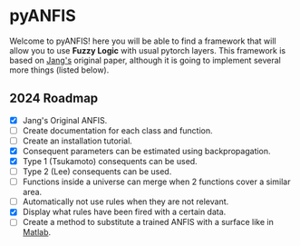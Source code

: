 # pyANFIS

Welcome to pyANFIS! here you will be able to find a framework that will allow you to use **Fuzzy Logic** with usual pytorch layers.
This framework is based on [Jang's](https://www.researchgate.net/publication/3113825_ANFIS_Adaptive-Network-based_Fuzzy_Inference_System?enrichId=rgreq-15825cac70a3ae795992310484420cab-XXX&enrichSource=Y292ZXJQYWdlOzMxMTM4MjU7QVM6MTU5MDc1MDY1MTQ3MzkyQDE0MTQ5Mzc4NTk3MzI%3D&el=1_x_2&_esc=publicationCoverPdf) original paper, although it is going to implement several more things (listed below).

## 2024 Roadmap

- [x] Jang's Original ANFIS.
- [ ] Create documentation for each class and function.
- [ ] Create an installation tutorial.
- [x] Consequent parameters can be estimated using backpropagation.
- [X] Type 1 (Tsukamoto) consequents can be used.
- [ ] Type 2 (Lee) consequents can be used.
- [ ] Functions inside a universe can merge when 2 functions cover a similar area.
- [ ] Automatically not use rules when they are not relevant.
- [X] Display what rules have been fired with a certain data.
- [ ] Create a method to substitute a trained ANFIS with a surface like in [Matlab](https://www.mathworks.com/help/fuzzy/genfis.html#d126e35957).